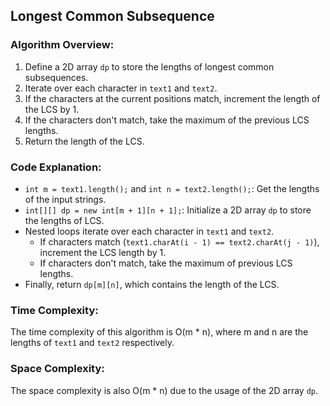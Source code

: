 ## Longest Common Subsequence

### Algorithm Overview:

1. Define a 2D array `dp` to store the lengths of longest common subsequences.
2. Iterate over each character in `text1` and `text2`.
3. If the characters at the current positions match, increment the length of the LCS by 1.
4. If the characters don't match, take the maximum of the previous LCS lengths.
5. Return the length of the LCS.

### Code Explanation:

- `int m = text1.length();` and `int n = text2.length();`: Get the lengths of the input strings.
- `int[][] dp = new int[m + 1][n + 1];`: Initialize a 2D array `dp` to store the lengths of LCS.
- Nested loops iterate over each character in `text1` and `text2`.
  - If characters match (`text1.charAt(i - 1) == text2.charAt(j - 1)`), increment the LCS length by 1.
  - If characters don't match, take the maximum of previous LCS lengths.
- Finally, return `dp[m][n]`, which contains the length of the LCS.

### Time Complexity:

The time complexity of this algorithm is O(m * n), where m and n are the lengths of `text1` and `text2` respectively.

### Space Complexity:

The space complexity is also O(m * n) due to the usage of the 2D array `dp`.
